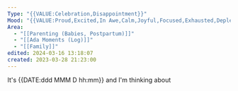 ```yaml
---
Type: "{{VALUE:Celebration,Disappointment}}"
Mood: "{{VALUE:Proud,Excited,In Awe,Calm,Joyful,Focused,Exhausted,Depleted,Easily Upset,Sad,Anxious}}"
Area:
  - "[[Parenting (Babies, Postpartum)]]"
  - "[[Ada Moments (Log)]]"
  - "[[Family]]"
edited: 2024-03-16 13:18:07
created: 2023-03-28 21:23:00
---
```


It's {{DATE:ddd MMM D hh:mm}} and I'm thinking about 



